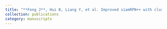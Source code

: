 ```yaml
---
title: "**Feng J**, Hui B, Liang Y, et al. Improved siamRPN++ with clustering-based frame differencing for object tracking of remote sensing videos[C]//2021 IEEE International Geoscience and Remote Sensing Symposium IGARSS. IEEE, 2021: 4163-4166."
collection: publications
category: manuscripts
---
```

